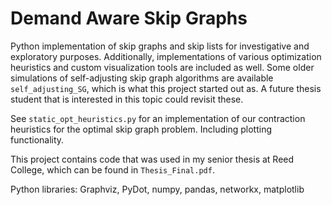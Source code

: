 # Demand Aware Skip Graphs
Python implementation of skip graphs and skip lists for investigative and exploratory purposes. Additionally, implementations of various optimization heuristics and custom visualization tools are included as well.
Some older simulations of self-adjusting skip graph algorithms are available `self_adjusting_SG`, which is what this project started out as. A future thesis student that is interested in this topic could revisit these.

See `static_opt_heuristics.py` for an implementation of our contraction heuristics for the optimal skip graph problem. Including plotting functionality. 

This project contains code that was used in my senior thesis at Reed College, which can be found in `Thesis_Final.pdf`.

Python libraries: Graphviz, PyDot, numpy, pandas, networkx, matplotlib


